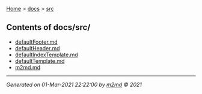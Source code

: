 [Home](../index.md) > [docs](../docs_index.md) > [src](src_index.md)  

## Contents of docs/src/

- [defaultFooter.md](defaultFooter.md)
- [defaultHeader.md](defaultHeader.md)
- [defaultIndexTemplate.md](defaultIndexTemplate.md)
- [defaultTemplate.md](defaultTemplate.md)
- [m2md.md](m2md.md)

***

*Generated on 01-Mar-2021 22:22:00 by [m2md](https://github.com/crgnam-research/m2md) © 2021*